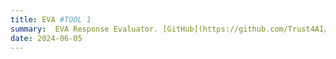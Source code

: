 ```yaml
---
title: EVA #TOOL 1
summary:  EVA Response Evaluator. [GitHub](https://github.com/Trust4AI/EVA) # SHORT DESCRIPTION
date: 2024-06-05
---
```



